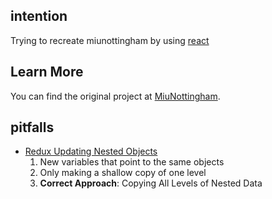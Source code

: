 ## intention

Trying to recreate miunottingham by using [react](https://reactjs.org/)

## Learn More
You can find the original project at [MiuNottingham](https://github.com/MiuNottingham/Miunottingham).



## pitfalls
+ [Redux Updating Nested Objects](https://redux.js.org/recipes/structuringreducers/immutableupdatepatterns)
  1. New variables that point to the same objects
  2. Only making a shallow copy of one level
  3. **Correct Approach**: Copying All Levels of Nested Data

